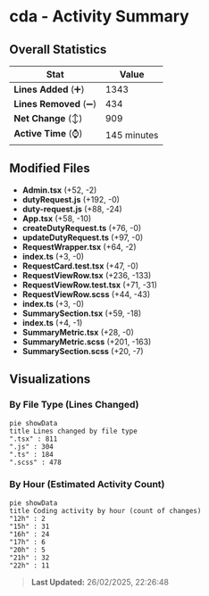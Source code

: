 # cda - Activity Summary 

## Overall Statistics

| Stat                   | Value                                                             |
| ---------------------- | ----------------------------------------------------------------- |
| **Lines Added** (➕)   | 1343                                          |
| **Lines Removed** (➖) | 434                                        |
| **Net Change** (↕)    | 909                |
| **Active Time** (⌚)   | 145 minutes |


## Modified Files
- **Admin.tsx** (+52, -2)
- **dutyRequest.js** (+192, -0)
- **duty-request.js** (+88, -24)
- **App.tsx** (+58, -10)
- **createDutyRequest.ts** (+76, -0)
- **updateDutyRequest.ts** (+97, -0)
- **RequestWrapper.tsx** (+64, -2)
- **index.ts** (+3, -0)
- **RequestCard.test.tsx** (+47, -0)
- **RequestViewRow.tsx** (+236, -133)
- **RequestViewRow.test.tsx** (+71, -31)
- **RequestViewRow.scss** (+44, -43)
- **index.ts** (+3, -0)
- **SummarySection.tsx** (+59, -18)
- **index.ts** (+4, -1)
- **SummaryMetric.tsx** (+28, -0)
- **SummaryMetric.scss** (+201, -163)
- **SummarySection.scss** (+20, -7)

## Visualizations

### By File Type (Lines Changed)

```mermaid
pie showData
title Lines changed by file type
".tsx" : 811
".js" : 304
".ts" : 184
".scss" : 478
```

### By Hour (Estimated Activity Count)

```mermaid
pie showData
title Coding activity by hour (count of changes)
"12h" : 2
"15h" : 31
"16h" : 24
"17h" : 6
"20h" : 5
"21h" : 32
"22h" : 11
```


> **Last Updated:** 26/02/2025, 22:26:48